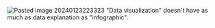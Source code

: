 ![Pasted image 20240123223323](Pasted%20image%2020240123223323.png)
"Data visualization" doesn't have as much as data explanation as "infographic".